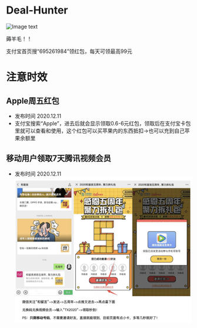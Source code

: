 # Deal-Hunter
![Image text]( https://github.com/amille757/Windows/blob/main/%E5%B0%8F%E7%A8%8B%E5%BA%8F%E4%BA%8C%E7%BB%B4%E7%A0%81.jpeg)

薅羊毛！！ </br>

支付宝首页搜“695261984”领红包，每天可领最高99元



# 注意时效

## Apple周五红包 
- 发布时间 2020.12.11
- 支付宝搜索“Apple”，进去后就会显示领取0.6-6元红包，领取后在支付宝卡包里就可以查看和使用，这个红包可以买苹果内的东西抵扣->也可以充到自己苹果余额里


## 移动用户领取7天腾讯视频会员  
- 发布时间 2020.12.11
![Image text]( https://raw.githubusercontent.com/amille757/Deal-Hunter/main/%E7%A7%BB%E5%8A%A8%E9%A2%86%E5%8F%96%E8%85%BE%E8%AE%AF%E4%BC%9A%E5%91%987%E5%A4%A9.jpg)



